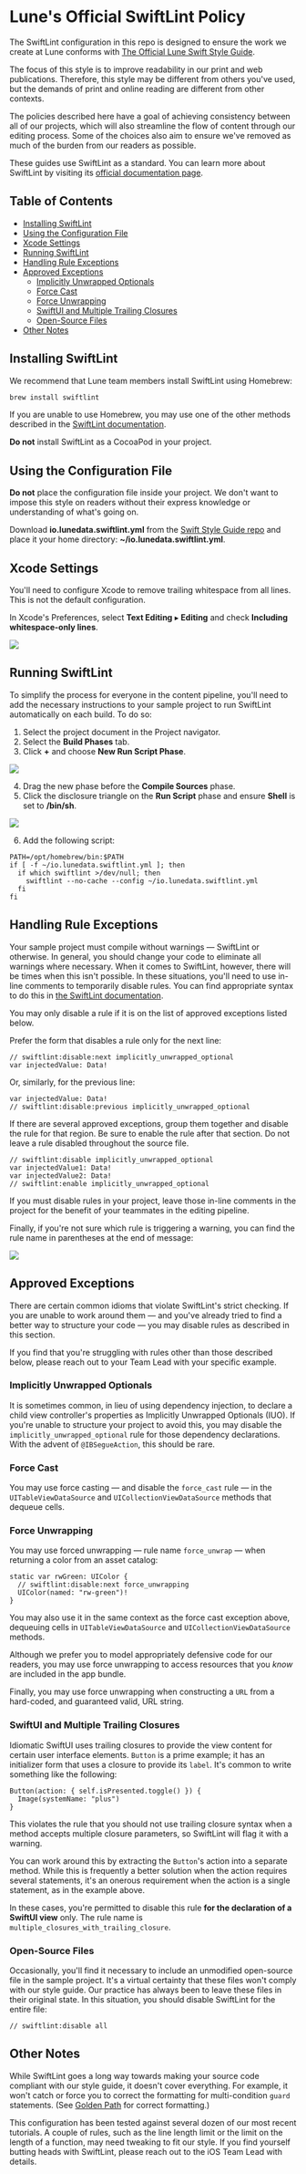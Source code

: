 # Lune's Official SwiftLint Policy

The SwiftLint configuration in this repo is designed to ensure the work we create at Lune conforms with [The Official Lune Swift Style Guide](https://github.com/Lune-Technologies/swift-style-guide/blob/main/README.markdown).

The focus of this style is to improve readability in our print and web publications. Therefore, this style may be different from others you've used, but the demands of print and online reading are different from other contexts.

The policies described here have a goal of achieving consistency between all of our projects, which will also streamline the flow of content through our editing process. Some of the choices also aim to ensure we've removed as much of the burden from our readers as possible.

These guides use SwiftLint as a standard. You can learn more about SwiftLint by visiting its [official documentation page](https://github.com/realm/SwiftLint).

## Table of Contents

- [Installing SwiftLint](#installing-swiftlint)
- [Using the Configuration File](#using-the-configuration-file)
- [Xcode Settings](#xcode-settings)
- [Running SwiftLint](#running-swiftlint)
- [Handling Rule Exceptions](#handling-rule-exceptions)
- [Approved Exceptions](#approved-exceptions)
  - [Implicitly Unwrapped Optionals](#implicitly-unwrapped-optionals)
  - [Force Cast](#force-cast)
  - [Force Unwrapping](#force-unwrapping)
  - [SwiftUI and Multiple Trailing Closures](#swiftui-and-multiple-trailing-closures)
  - [Open-Source Files](#open-source-files)
- [Other Notes](#other-notes)

## Installing SwiftLint

We recommend that Lune team members install SwiftLint using Homebrew:

```bash
brew install swiftlint
```

If you are unable to use Homebrew, you may use one of the other methods described in the [SwiftLint documentation](https://github.com/realm/SwiftLint).

**Do not** install SwiftLint as a CocoaPod in your project.

## Using the Configuration File

**Do not** place the configuration file inside your project. We don't want to impose this style on readers without their express knowledge or understanding of what's going on.

Download **io.lunedata.swiftlint.yml** from the [Swift Style Guide repo](<[https://github.com/Lune-Technologies/swift-style-guide](https://github.com/Lune-Technologies/swift-style-guide/)>) and place it your home directory: **~/io.lunedata.swiftlint.yml**.

## Xcode Settings

You'll need to configure Xcode to remove trailing whitespace from all lines. This is not the default configuration.

In Xcode's Preferences, select **Text Editing** ▸ **Editing** and check **Including whitespace-only lines**.

![](screens/trailing-whitespace.png)

## Running SwiftLint

To simplify the process for everyone in the content pipeline, you'll need to add the necessary instructions to your sample project to run SwiftLint automatically on each build. To do so:

1. Select the project document in the Project navigator.
1. Select the **Build Phases** tab.
1. Click **+** and choose **New Run Script Phase**.

![](screens/add-run-script.png)

4. Drag the new phase before the **Compile Sources** phase.
5. Click the disclosure triangle on the **Run Script** phase and ensure **Shell** is set to **/bin/sh**.

![](screens/empty-run-script.png)

6. Add the following script:

```
PATH=/opt/homebrew/bin:$PATH
if [ -f ~/io.lunedata.swiftlint.yml ]; then
  if which swiftlint >/dev/null; then
    swiftlint --no-cache --config ~/io.lunedata.swiftlint.yml
  fi
fi
```

## Handling Rule Exceptions

Your sample project must compile without warnings — SwiftLint or otherwise. In general, you should change your code to eliminate all warnings where necessary. When it comes to SwiftLint, however, there will be times when this isn't possible. In these situations, you'll need to use in-line comments to temporarily disable rules. You can find appropriate syntax to do this in [the SwiftLint documentation](https://realm.github.io/SwiftLint/#disable-rules-in-code).

You may only disable a rule if it is on the list of approved exceptions listed below.

Prefer the form that disables a rule only for the next line:

```
// swiftlint:disable:next implicitly_unwrapped_optional
var injectedValue: Data!
```

Or, similarly, for the previous line:

```
var injectedValue: Data!
// swiftlint:disable:previous implicitly_unwrapped_optional
```

If there are several approved exceptions, group them together and disable the rule for that region. Be sure to enable the rule after that section. Do not leave a rule disabled throughout the source file.

```
// swiftlint:disable implicitly_unwrapped_optional
var injectedValue1: Data!
var injectedValue2: Data!
// swiftlint:enable implicitly_unwrapped_optional
```

If you must disable rules in your project, leave those in-line comments in the project for the benefit of your teammates in the editing pipeline.

Finally, if you're not sure which rule is triggering a warning, you can find the rule name in parentheses at the end of message:

![](screens/swiftlint-warning.png)

## Approved Exceptions

There are certain common idioms that violate SwiftLint's strict checking. If you are unable to work around them — and you've already tried to find a better way to structure your code — you may disable rules as described in this section.

If you find that you're struggling with rules other than those described below, please reach out to your Team Lead with your specific example.

### Implicitly Unwrapped Optionals

It is sometimes common, in lieu of using dependency injection, to declare a child view controller's properties as Implicitly Unwrapped Optionals (IUO). If you're unable to structure your project to avoid this, you may disable the `implicitly_unwrapped_optional` rule for those dependency declarations. With the advent of `@IBSegueAction`, this should be rare.

### Force Cast

You may use force casting — and disable the `force_cast` rule — in the `UITableViewDataSource` and `UICollectionViewDataSource` methods that dequeue cells.

### Force Unwrapping

You may use forced unwrapping — rule name `force_unwrap` — when returning a color from an asset catalog:

```
static var rwGreen: UIColor {
  // swiftlint:disable:next force_unwrapping
  UIColor(named: "rw-green")!
}
```

You may also use it in the same context as the force cast exception above, dequeuing cells in `UITableViewDataSource` and `UICollectionViewDataSource` methods.

Although we prefer you to model appropriately defensive code for our readers, you may use force unwrapping to access resources that you _know_ are included in the app bundle.

Finally, you may use force unwrapping when constructing a `URL` from a hard-coded, and guaranteed valid, URL string.

### SwiftUI and Multiple Trailing Closures

Idiomatic SwiftUI uses trailing closures to provide the view content for certain user interface elements. `Button` is a prime example; it has an initializer form that uses a closure to provide its `label`. It's common to write something like the following:

```
Button(action: { self.isPresented.toggle() }) {
  Image(systemName: "plus")
}
```

This violates the rule that you should not use trailing closure syntax when a method accepts multiple closure parameters, so SwiftLint will flag it with a warning.

You can work around this by extracting the `Button`'s action into a separate method. While this is frequently a better solution when the action requires several statements, it's an onerous requirement when the action is a single statement, as in the example above.

In these cases, you're permitted to disable this rule **for the declaration of a SwiftUI view** only. The rule name is `multiple_closures_with_trailing_closure`.

### Open-Source Files

Occasionally, you'll find it necessary to include an unmodified open-source file in the sample project. It's a virtual certainty that these files won't comply with our style guide. Our practice has always been to leave these files in their original state. In this situation, you should disable SwiftLint for the entire file:

```
// swiftlint:disable all
```

## Other Notes

While SwiftLint goes a long way towards making your source code compliant with our style guide, it doesn't cover everything. For example, it won't catch or force you to correct the formatting for multi-condition `guard` statements. (See [Golden Path](https://github.com/Lune-Technologies/swift-style-guide#golden-path) for correct formatting.)

This configuration has been tested against several dozen of our most recent tutorials. A couple of rules, such as the line length limit or the limit on the length of a function, may need tweaking to fit our style. If you find yourself butting heads with SwiftLint, please reach out to the iOS Team Lead with details.
